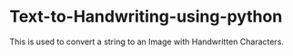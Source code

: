 # Text-to-Handwriting-using-python
This is used to convert a string to an Image with Handwritten Characters.
